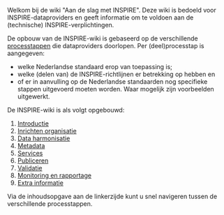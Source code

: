 Welkom bij de wiki "Aan de slag met INSPIRE". 
Deze wiki is bedoeld voor INSPIRE-dataproviders en geeft informatie om te voldoen aan de (technische) INSPIRE-verplichtingen.

De opbouw van de INSPIRE-wiki is gebaseerd op de verschillende [processtappen](https://geonovum.github.io/inspire-wiki/#processtappen) die dataproviders doorlopen. Per (deel)processtap is aangegeven:
- welke Nederlandse standaard erop van toepassing is;
- welke (delen van) de INSPIRE-richtlijnen er betrekking op hebben en
- of er in aanvulling op de Nederlandse standaarden nog specifieke stappen uitgevoerd moeten worden.
Waar mogelijk zijn voorbeelden uitgewerkt. 

De INSPIRE-wiki is als volgt opgebouwd:
1. [Introductie](https://geonovum.github.io/inspire-wiki/#introductie)
2. [Inrichten organisatie](https://geonovum.github.io/inspire-wiki/#inrichten-organisatie)
3. [Data harmonisatie](https://geonovum.github.io/inspire-wiki/#dataharmonisatie)
4. [Metadata](https://geonovum.github.io/inspire-wiki/#metadata)
5. [Services](https://geonovum.github.io/inspire-wiki/#services)
6. [Publiceren](https://geonovum.github.io/inspire-wiki/#publiceren)
7. [Validatie](https://geonovum.github.io/inspire-wiki/#validatie)
8. [Monitoring en rapportage](https://geonovum.github.io/inspire-wiki/#monitoring-en-rapportage)
9. [Extra informatie](https://geonovum.github.io/inspire-wiki/#extra-informatie)

Via de inhoudsopgave aan de linkerzijde kunt u snel navigeren tussen de verschillende processtappen. 
